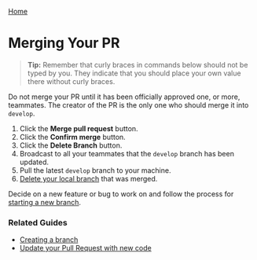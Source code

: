 [Home](./README.md)

# Merging Your PR

> **Tip:** Remember that curly braces in commands below should not be typed by you. They indicate that you should place your own value there without curly braces.

Do not merge your PR until it has been officially approved one, or more, teammates. The creator of the PR is the only one who should merge it into `develop`.

1. Click the **Merge pull request** button.
2. Click the **Confirm merge** button.
3. Click the **Delete Branch** button.
4. Broadcast to all your teammates that the `develop` branch has been updated.
5. Pull the latest `develop` branch to your machine.
6. [Delete your local branch](./BRANCH_DELETE.md) that was merged.

Decide on a new feature or bug to work on and follow the process for [starting a new branch](./BRANCH_CREATE.md).

### Related Guides

* [Creating a branch](./BRANCH_CREATE.md)
* [Update your Pull Request with new code](./PR_UPDATE.md)